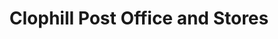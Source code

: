 ---
title: "Clophill Post Office and Stores"
url: /bedford/clophill-post-office-and-stores/
shop: Lebensmittel
---